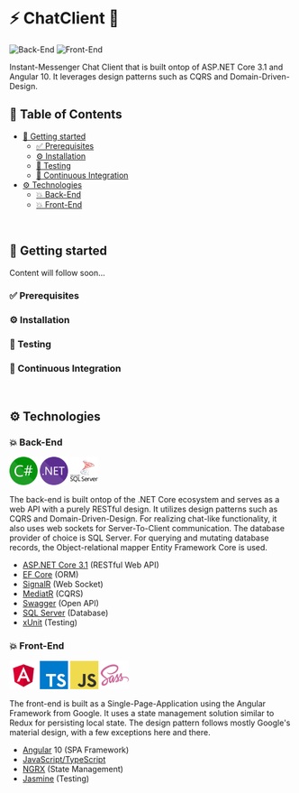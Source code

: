 # ⚡ ChatClient 💬

<!-- Badges -->
![Back-End](https://github.com/AndriWandres/ChatClient/workflows/.NET%20Core/badge.svg?branch=master)
![Front-End](https://github.com/AndriWandres/ChatClient/workflows/Angular/badge.svg?branch=master)

<!-- Intro section -->
Instant-Messenger Chat Client that is built ontop of ASP.NET Core 3.1 and Angular 10. It leverages design patterns such as CQRS and Domain-Driven-Design.

<!-- Table of contents -->
## 📜 Table of Contents
* [🎯 Getting started](https://github.com/AndriWandres/ChatClient#-getting-started)
  * [✅ Prerequisites](https://github.com/AndriWandres/ChatClient#-prerequisites)
  * [⚙ Installation](https://github.com/AndriWandres/ChatClient#-installation)
  * [🧪 Testing](https://github.com/AndriWandres/ChatClient#-testing)
  * [🔄 Continuous Integration](https://github.com/AndriWandres/ChatClient#-continuous-integration)
* [⚙ Technologies](https://github.com/AndriWandres/ChatClient#-technologies)
  * [💥 Back-End](https://github.com/AndriWandres/ChatClient#-back-end)
  * [💥 Front-End](https://github.com/AndriWandres/ChatClient#-front-end)

<br/>

<!-- How to setup application -->
## 🎯 Getting started
Content will follow soon...

### ✅ Prerequisites

### ⚙ Installation

### 🧪 Testing

### 🔄 Continuous Integration

<br/>

<!-- Technology listing -->
## ⚙ Technologies
### 💥 Back-End
<code><img height="50" src="https://raw.githubusercontent.com/github/explore/80688e429a7d4ef2fca1e82350fe8e3517d3494d/topics/csharp/csharp.png"></code>
<code><img height="50" src="https://raw.githubusercontent.com/github/explore/80688e429a7d4ef2fca1e82350fe8e3517d3494d/topics/dotnet/dotnet.png"></code>
<code><img height="50" src="https://raw.githubusercontent.com/github/explore/96943574ba0c0340ba6ea1e6f768e9abe43e34e1/topics/sql-server/sql-server.png"></code>

The back-end is built ontop of the .NET Core ecosystem and serves as a web API with a purely RESTful design. It utilizes design patterns such as CQRS and Domain-Driven-Design. For realizing chat-like functionality, it also uses web sockets for Server-To-Client communication. The database provider of choice is SQL Server. For querying and mutating database records, the Object-relational mapper Entity Framework Core is used.
* [ASP.NET Core 3.1](https://dotnet.microsoft.com/learn/aspnet/what-is-aspnet-core) (RESTful Web API)
* [EF Core](https://docs.microsoft.com/en-us/ef/core/) (ORM)
* [SignalR](https://dotnet.microsoft.com/apps/aspnet/signalr) (Web Socket)
* [MediatR](https://github.com/jbogard/MediatR) (CQRS)
* [Swagger](https://swagger.io/tools/swagger-ui) (Open API)
* [SQL Server](https://www.microsoft.com/en-gb/sql-server/sql-server-2019) (Database)
* [xUnit](https://xunit.net) (Testing)

### 💥 Front-End
<code><img height="50" src="https://raw.githubusercontent.com/github/explore/80688e429a7d4ef2fca1e82350fe8e3517d3494d/topics/angular/angular.png"></code>
<code><img height="50" src="https://raw.githubusercontent.com/github/explore/80688e429a7d4ef2fca1e82350fe8e3517d3494d/topics/typescript/typescript.png"></code>
<code><img height="50" src="https://raw.githubusercontent.com/github/explore/96943574ba0c0340ba6ea1e6f768e9abe43e34e1/topics/javascript/javascript.png"></code>
<code><img height="50" src="https://raw.githubusercontent.com/github/explore/96943574ba0c0340ba6ea1e6f768e9abe43e34e1/topics/sass/sass.png"></code>

The front-end is built as a Single-Page-Application using the Angular Framework from Google. It uses a state management solution similar to Redux for persisting local state. The design pattern follows mostly Google's material design, with a few exceptions here and there.
* [Angular](https://angular.io) 10 (SPA Framework)
* [JavaScript/TypeScript](https://www.typescriptlang.org)
* [NGRX](https://ngrx.io) (State Management)
* [Jasmine](https://jasmine.github.io/) (Testing)



